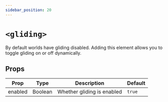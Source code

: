 ```yaml
---
sidebar_position: 20
---
```


# `<gliding>`

By default worlds have gliding disabled. Adding this element allows you to toggle gliding on or off dynamically.

## Props

| Prop    | Type    | Description                | Default |
| ------- | ------- | -------------------------- | ------- |
| enabled | Boolean | Whether gliding is enabled | `true`  |
